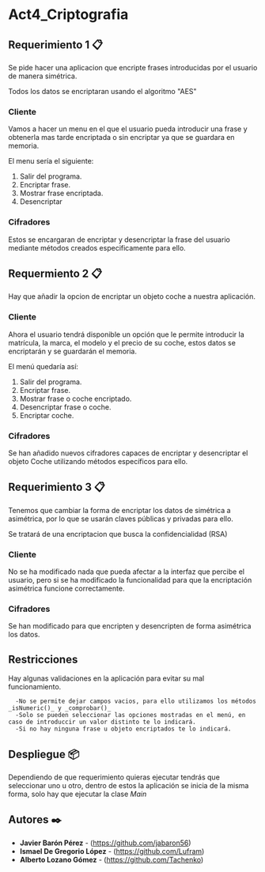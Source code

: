 # Act4_Criptografia

## Requerimiento 1 📋

Se pide hacer una aplicacion que encripte frases introducidas por el usuario de manera simétrica.

Todos los datos se encriptaran usando el algoritmo "AES"

### Cliente

Vamos a hacer un menu en el que el usuario pueda introducir una frase y obtenerla mas tarde encriptada o sin encriptar ya que se guardara en memoria.

El menu sería el siguiente:

1. Salir del programa.
2. Encriptar frase.
3. Mostrar frase encriptada.
4. Desencriptar

### Cifradores

Estos se encargaran de encriptar y desencriptar la frase del usuario mediante métodos creados especificamente para ello.

## Requermiento 2 📋

Hay que añadir la opcion de encriptar un objeto coche a nuestra aplicación.

### Cliente

Ahora el usuario tendrá disponible un opción que le permite introducir la matrícula, la marca, el modelo y el precio de su coche, estos datos se encriptarán y
se guardarán el memoria.

El menú quedaría así:

1. Salir del programa.
2. Encriptar frase.
3. Mostrar frase o coche encriptado.
4. Desencriptar frase o coche.
5. Encriptar coche.

### Cifradores

Se han añadido nuevos cifradores capaces de encriptar y desencriptar el objeto Coche utilizando métodos específicos para ello.

## Requerimiento 3 📋

Tenemos que cambiar la forma de encriptar los datos de simétrica a asimétrica, por lo que se usarán claves públicas y privadas para ello.

Se tratará de una encriptacion que busca la confidencialidad (RSA)

### Cliente

No se ha modificado nada que pueda afectar a la interfaz que percibe el usuario, pero si se ha modificado la funcionalidad para que la encriptación asimétrica funcione correctamente.

### Cifradores

Se han modificado para que encripten y desencripten de forma asimétrica los datos.

## Restricciones
Hay algunas validaciones en la aplicación para evitar su mal funcionamiento.

      -No se permite dejar campos vacios, para ello utilizamos los métodos _isNumeric()_ y _comprobar()_
      -Solo se pueden seleccionar las opciones mostradas en el menú, en caso de introduccir un valor distinto te lo indicará.
      -Si no hay ninguna frase u objeto encriptados te lo indicará.
      
## Despliegue 📦
Dependiendo de que requerimiento quieras ejecutar tendrás que seleccionar uno u otro, dentro de estos la aplicación se inicia de la misma forma, solo hay que ejecutar la clase _Main_

## Autores ✒️
* **Javier Barón Pérez** - (https://github.com/jabaron56)
* **Ismael De Gregorio López** - (https://github.com/Lufram)
* **Alberto Lozano Gómez** - (https://github.com/Tachenko)
